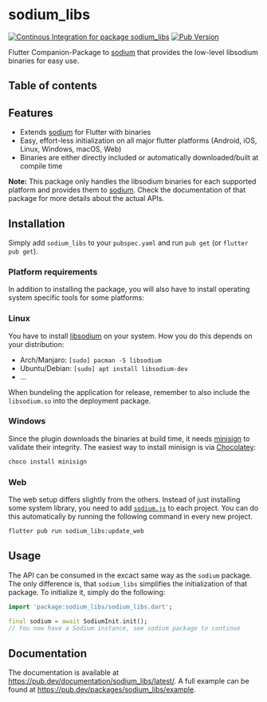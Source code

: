 # sodium_libs
[![Continous Integration for package sodium_libs](https://github.com/Skycoder42/libsodium_dart_bindings/actions/workflows/sodium_libs_ci.yaml/badge.svg)](https://github.com/Skycoder42/libsodium_dart_bindings/actions/workflows/sodium_libs_ci.yaml)
[![Pub Version](https://img.shields.io/pub/v/sodium_libs)](https://pub.dev/packages/sodium_libs)

Flutter Companion-Package to [sodium](https://pub.dev/packages/sodium) that
provides the low-level libsodium binaries for easy use.

## Table of contents

## Features
- Extends [sodium](https://pub.dev/packages/sodium) for Flutter with binaries
- Easy, effort-less initialization on all major flutter platforms (Android, iOS,
Linux, Windows, macOS, Web)
- Binaries are either directly included or automatically downloaded/built at
compile time

**Note:** This package only handles the libsodium binaries for each supported
platform and provides them to [sodium](https://pub.dev/packages/sodium). Check
the documentation of that package for more details about the actual APIs.

## Installation
Simply add `sodium_libs` to your `pubspec.yaml` and run `pub get` (or 
`flutter pub get`).

### Platform requirements
In addition to installing the package, you will also have to install operating
system specific tools for some platforms:

### Linux
You have to install [libsodium](https://github.com/jedisct1/libsodium) on your
system. How you do this depends on your distribution:
- Arch/Manjaro: `[sudo] pacman -S libsodium`
- Ubuntu/Debian: `[sudo] apt install libsodium-dev`
- ...

When bundeling the application for release, remember to also include the
`libsodium.so` into the deployment package.

### Windows
Since the plugin downloads the binaries at build time, it needs 
[minisign](https://jedisct1.github.io/minisign/) to validate their integrity.
The easiest way to install minisign is via 
[Chocolatey](https://chocolatey.org/install):

```.ps1
choco install minisign
```

### Web
The web setup differs slightly from the others. Instead of just installing some
system library, you need to add 
[`sodium.js`](https://github.com/jedisct1/libsodium.js) to each project. You can
do this automatically by running the following command in every new project.

```.sh
flutter pub run sodium_libs:update_web
```

## Usage
The API can be consumed in the excact same way as the `sodium` package. The only
difference is, that `sodium_libs` simplifies the initialization of that package.
To initialize it, simply do the following:

```.dart
import 'package:sodium_libs/sodium_libs.dart';

final sodium = await SodiumInit.init();
// You now have a Sodium instance, see sodium package to continue
```

## Documentation
The documentation is available at 
https://pub.dev/documentation/sodium_libs/latest/. A full example can be found 
at https://pub.dev/packages/sodium_libs/example.
